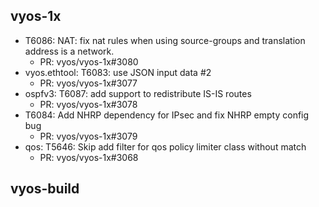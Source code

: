 ## vyos-1x
- T6086: NAT: fix nat rules when using source-groups and translation address is a network.
   - PR: vyos/vyos-1x#3080
- vyos.ethtool: T6083: use JSON input data #2
   - PR: vyos/vyos-1x#3077
- ospfv3: T6087: add support to redistribute IS-IS routes
   - PR: vyos/vyos-1x#3078
- T6084: Add NHRP dependency for IPsec and fix NHRP empty config bug
   - PR: vyos/vyos-1x#3079
- qos: T5646: Skip add filter for qos policy limiter class without match
   - PR: vyos/vyos-1x#3068


## vyos-build


